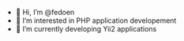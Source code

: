 - 👋 Hi, I’m @fedoen
- 👀 I’m interested in PHP application developement
- 🌱 I’m currently developing Yii2 applications

<!---
fedoen/fedoen is a ✨ special ✨ repository because its `README.md` (this file) appears on your GitHub profile.
You can click the Preview link to take a look at your changes.
--->
